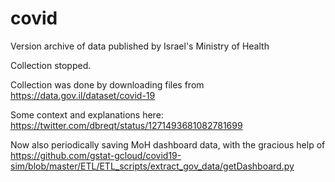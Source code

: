 # covid
Version archive of data published by Israel's Ministry of Health

Collection stopped.

Collection was done by downloading files from https://data.gov.il/dataset/covid-19

Some context and explanations here: https://twitter.com/dbreqt/status/1271493681082781699

Now also periodically saving MoH dashboard data, with the gracious help of https://github.com/gstat-gcloud/covid19-sim/blob/master/ETL/ETL_scripts/extract_gov_data/getDashboard.py
